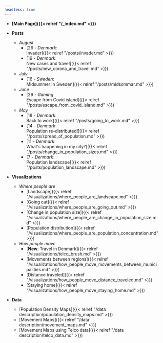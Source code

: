 ```yaml
---
headless: true
---
```


- **[Main Page]({{< relref "/_index.md" >}})**
- **Posts**
    
    - *August*
        - [26 - *Denmark*:  
        Invader]({{< relref "/posts/invader.md" >}})
        - [19 - *Denmark*:  
        New cases and travel]({{< relref "/posts/new_corona_and_travel.md" >}})
    - *July*
        - [16 - *Sweden*:  
        Midsummer in Sweden]({{< relref "/posts/midsommar.md" >}})
    - *June*
        - [29 - *Gaming*:  
        Escape from Covid island]({{< relref "/posts/escape_from_covid_island.md" >}})
    - *May*
    	- [18 - *Denmark*:   
        Back to work]({{< relref "/posts/going_to_work.md" >}})
    	- [14 - *Denmark*:   
        Population re-distributed!]({{< relref "/posts/spread_of_population.md" >}})
    	- [11 - *Denmark*:    
        What's happening in my city?]({{< relref "/posts/change_in_population_sizes.md" >}})
    	- [7 - *Denmark*:    
        Population landscape]({{< relref "/posts/population_landscape.md" >}})
- **Visualizations**
	- *Where people are*
		- [Landscape]({{< relref "/visualizations/where_people_are_landscape.md" >}})
		- [Going out]({{< relref "/visualizations/where_people_are_going_out.md" >}})
		- [Change in population size]({{< relref "/visualizations/where_people_are_change_in_population_size.md" >}})
		- [Population distribution]({{< relref "/visualizations/where_people_are_population_concentration.md" >}})
	- *How people move*
        - [**New**: Travel in Denmark]({{< relref "/visualizations/telco_brush.md" >}})
        - [Movements between regions]({{< relref "/visualizations/how_people_move_movements_between_municipalities.md" >}})
		- [Distance traveled]({{< relref "/visualizations/how_people_move_distance_traveled.md" >}})
		- [Staying home]({{< relref "/visualizations/how_people_move_staying_home.md" >}})
		<!-- - [Movements between municipalities]({{< relref "/visualizations/how_people_move_movements_between_municipalities.md" >}}) -->
- **Data**
	- [Population Density Maps]({{< relref "/data description/population_density_maps.md" >}})
	- [Movement Maps]({{< relref "/data description/movement_maps.md" >}})
    - [Movement Maps using Telco data]({{< relref "/data description/telco_data.md" >}})
<br />

